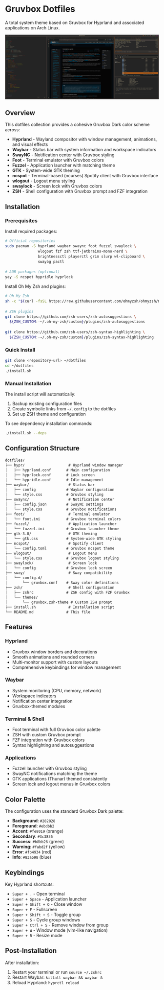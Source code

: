 # Gruvbox Dotfiles

A total system theme based on Gruvbox for Hyprland and associated applications on Arch Linux.

![Gruvbox Theme Screenshot](assets/gruvbox-theme-screenshot.png)

## Overview

This dotfiles collection provides a cohesive Gruvbox Dark color scheme across:

- **Hyprland** - Wayland compositor with window management, animations, and visual effects
- **Waybar** - Status bar with system information and workspace indicators
- **SwayNC** - Notification center with Gruvbox styling
- **Foot** - Terminal emulator with Gruvbox colors
- **Fuzzel** - Application launcher with matching theme
- **GTK** - System-wide GTK theming
- **ncspot** - Terminal-based (ncurses) Spotify client with Gruvbox interface
- **wlogout** - Logout menu styling
- **swaylock** - Screen lock with Gruvbox colors
- **ZSH** - Shell configuration with Gruvbox prompt and FZF integration

## Installation

### Prerequisites

Install required packages:

```bash
# Official repositories
sudo pacman -S hyprland waybar swaync foot fuzzel swaylock \
               wlogout fzf zsh ttf-jetbrains-mono-nerd \
               brightnessctl playerctl grim slurp wl-clipboard \
               swaybg pactl

# AUR packages (optional)
yay -S ncspot hypridle hyprlock
```

Install Oh My Zsh and plugins:

```bash
# Oh My Zsh
sh -c "$(curl -fsSL https://raw.githubusercontent.com/ohmyzsh/ohmyzsh/master/tools/install.sh)"

# ZSH plugins
git clone https://github.com/zsh-users/zsh-autosuggestions \
  ${ZSH_CUSTOM:-~/.oh-my-zsh/custom}/plugins/zsh-autosuggestions

git clone https://github.com/zsh-users/zsh-syntax-highlighting \
  ${ZSH_CUSTOM:-~/.oh-my-zsh/custom}/plugins/zsh-syntax-highlighting
```

### Quick Install

```bash
git clone <repository-url> ~/dotfiles
cd ~/dotfiles
./install.sh
```

### Manual Installation

The install script will automatically:
1. Backup existing configuration files
2. Create symbolic links from `~/.config` to the dotfiles
3. Set up ZSH theme and configuration

To see dependency installation commands:
```bash
./install.sh --deps
```

## Configuration Structure

```
dotfiles/
├── hypr/                    # Hyprland window manager
│   ├── hyprland.conf       # Main configuration
│   ├── hyprlock.conf       # Lock screen
│   └── hypridle.conf       # Idle management
├── waybar/                  # Status bar
│   ├── config              # Waybar configuration
│   └── style.css           # Gruvbox styling
├── swaync/                  # Notification center
│   ├── config.json         # SwayNC settings
│   └── style.css           # Gruvbox notifications
├── foot/                    # Terminal emulator
│   └── foot.ini            # Gruvbox terminal colors
├── fuzzel/                  # Application launcher
│   └── fuzzel.ini          # Gruvbox launcher theme
├── gtk-3.0/                 # GTK theming
│   └── gtk.css             # System-wide GTK styling
├── ncspot/                  # Spotify client
│   └── config.toml         # Gruvbox ncspot theme
├── wlogout/                 # Logout menu
│   └── style.css           # Gruvbox logout styling
├── swaylock/                # Screen lock
│   └── config              # Gruvbox lock screen
├── sway/                    # Sway compatibility
│   └── config.d/
│       └── gruvbox.conf    # Sway color definitions
├── zsh/                     # Shell configuration
│   ├── zshrc               # ZSH config with FZF Gruvbox
│   └── themes/
│       └── gruvbox.zsh-theme # Custom ZSH prompt
├── install.sh               # Installation script
└── README.md               # This file
```

## Features

### Hyprland
- Gruvbox window borders and decorations
- Smooth animations and rounded corners
- Multi-monitor support with custom layouts
- Comprehensive keybindings for window management

### Waybar
- System monitoring (CPU, memory, network)
- Workspace indicators
- Notification center integration
- Gruvbox-themed modules

### Terminal & Shell
- Foot terminal with full Gruvbox color palette
- ZSH with custom Gruvbox prompt
- FZF integration with Gruvbox colors
- Syntax highlighting and autosuggestions

### Applications
- Fuzzel launcher with Gruvbox styling
- SwayNC notifications matching the theme
- GTK applications (Thunar) themed consistently
- Screen lock and logout menus in Gruvbox colors

## Color Palette

The configuration uses the standard Gruvbox Dark palette:

- **Background**: `#282828`
- **Foreground**: `#ebdbb2`
- **Accent**: `#fe8019` (orange)
- **Secondary**: `#3c3836`
- **Success**: `#b8bb26` (green)
- **Warning**: `#fabd2f` (yellow)
- **Error**: `#fb4934` (red)
- **Info**: `#83a598` (blue)

## Keybindings

Key Hyprland shortcuts:
- `Super + .` - Open terminal
- `Super + Space` - Application launcher
- `Super + Shift + Q` - Close window
- `Super + F` - Fullscreen
- `Super + Shift + S` - Toggle group
- `Super + S` - Cycle group windows
- `Super + Ctrl + S` - Remove window from group
- `Super + W` - Window mode (vim-like navigation)
- `Super + R` - Resize mode

## Post-Installation

After installation:

1. Restart your terminal or run `source ~/.zshrc`
2. Restart Waybar: `killall waybar && waybar &`
3. Reload Hyprland: `hyprctl reload`
